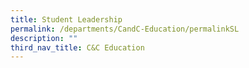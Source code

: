 ```yaml
---
title: Student Leadership
permalink: /departments/CandC-Education/permalinkSL
description: ""
third_nav_title: C&C Education
---
```

